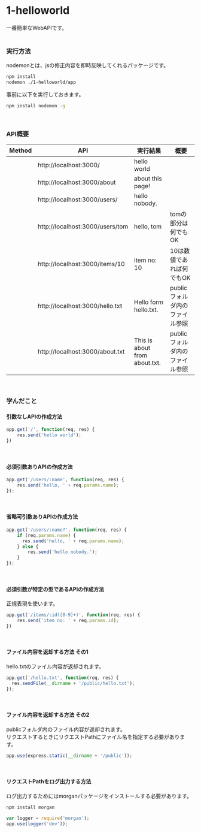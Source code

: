 # 1-helloworld
一番簡単なWebAPIです。  
<br>

### 実行方法
nodemonとは、jsの修正内容を即時反映してくれるパッケージです。
```sh 
npm install
nodemon ./1-helloworld/app
```

事前に以下を実行しておきます。  
```sh
npm install nodemon -g
```
<br>

### API概要
| Method | API                             | 実行結果                          | 概要                 |
| ------ | ------------------------------- | ----------------------------- | ------------------ |
|        | http://localhost:3000/          | hello world                   |                    |
|        | http://localhost:3000/about     | about this page!              |                    |
|        | http://localhost:3000/users/    | hello nobody.                 |                    |
|        | http://localhost:3000/users/tom | hello, tom                    | tomの部分は何でもOK       |
|        | http://localhost:3000/items/10  | item no: 10                   | 10は数値であれば何でもOK     |
|        | http://localhost:3000/hello.txt | Hello form hello.txt.         | publicフォルダ内のファイル参照 |
|        | http://localhost:3000/about.txt | This is about from about.txt. | publicフォルダ内のファイル参照 |
<br>

### 学んだこと
#### 引数なしAPIの作成方法
```javascript
app.get('/', function(req, res) {
    res.send('hello world');
})
```
<br>

#### 必須引数ありAPIの作成方法
```javascript
app.get('/users/:name', function(req, res) {
    res.send('hello, ' + req.params.name);
});
```
<br>

#### 省略可引数ありAPIの作成方法
```javascript
app.get('/users/:name?', function(req, res) {
    if (req.params.name) {
      res.send('hello, ' + req.params.name);
    } else {
        res.send('hello nobody.');
    }
});
```
<br>

#### 必須引数が特定の型であるAPIの作成方法
正規表現を使います。  
```javascript
app.get('/items/:id([0-9]+)', function(req, res) {
    res.send('item no: ' + req.params.id);
})
```
<br>

#### ファイル内容を返却する方法 その1
hello.txtのファイル内容が返却されます。
```javascript
app.get('/hello.txt', function(req, res) {
  res.sendFile(__dirname + '/public/hello.txt');
});
```
<br>

#### ファイル内容を返却する方法 その2
publicフォルダ内のファイル内容が返却されます。  
リクエストするときにリクエストPathにファイル名を指定する必要があります。  
```javascript
app.use(express.static(__dirname + '/public'));
```
<br>

#### リクエストPathをログ出力する方法
ログ出力するためにはmorganパッケージをインストールする必要があります。  
```sh
npm install morgan
```
```javascript
var logger = require('morgan');
app.use(logger('dev'));
```
<br>